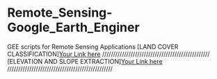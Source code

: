 # Remote_Sensing-Google_Earth_Enginer
GEE scripts for Remote Sensing Applications
[LAND COVER CLASSIFICATION][Your Link here](https://code.earthengine.google.com/d53359acc5ea22f4f1d415664e441a1a)
/////////////////////////////////////////////////
[ELEVATION AND SLOPE EXTRACTION][Your Link here](https://code.earthengine.google.com/d1e951e4923717f1c361a07c4b4689a1)
////////////////////////////////////////////////
